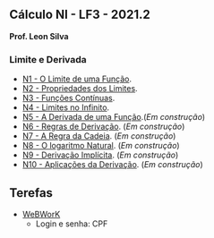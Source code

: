 ## Cálculo NI - LF3 - 2021.2

**Prof. Leon Silva**

### Limite e Derivada
- [N1 - O Limite de uma Função](https://ldsufrpe.github.io/calculon1/N1). 
- [N2 - Propriedades dos Limites](https://ldsufrpe.github.io/calculon1/N2). 
- [N3 - Funções Contínuas](https://ldsufrpe.github.io/calculon1/N3).
- [N4 - Limites no Infinito](https://ldsufrpe.github.io/calculo/N4). 
- [N5 - A Derivada de uma Função](https://ldsufrpe.github.io/calculon1/SS1).(*Em construção*) 
- [N6 - Regras de Derivação](https://ldsufrpe.github.io/calculon1/SS1).  (*Em construção*) 
- [N7 - A Regra da Cadeia](https://ldsufrpe.github.io/calculon1/SS1).  (*Em construção*) 
- [N8 - O logaritmo Natural](https://ldsufrpe.github.io/calculo/SS1). (*Em construção*) 
- [N9 -  Derivação Implícita](https://ldsufrpe.github.io/calculo/SS1). (*Em construção*) 
- [N10 - Aplicações da Derivação](https://ldsufrpe.github.io/calculo/SS1). (*Em construção*)

## Terefas
 - [WeBWorK](http://191.252.191.150/webwork2/CALCULO-N1-LF/)
    - Login e senha: CPF 
